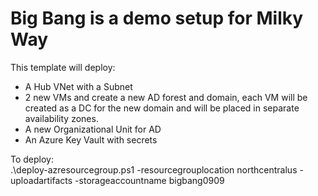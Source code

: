 # Big Bang is a demo setup for Milky Way
This template will deploy:
<ul>
<li>A Hub VNet with a Subnet
<li>2 new VMs and create a new  AD forest and domain, each VM will be created as a DC for the new domain and will be placed in separate availability zones.
<li>A new Organizational Unit for AD
<li>An Azure Key Vault with secrets
 </ul>
To deploy:
<br>
.\deploy-azresourcegroup.ps1 -resourcegrouplocation northcentralus -uploadartifacts -storageaccountname bigbang0909
